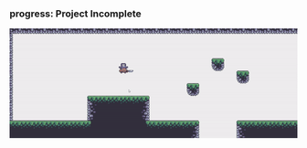 ### progress: Project Incomplete

![progress](https://github.com/athrocks/My-Game-01/blob/main/readmeGif/a1.gif)
